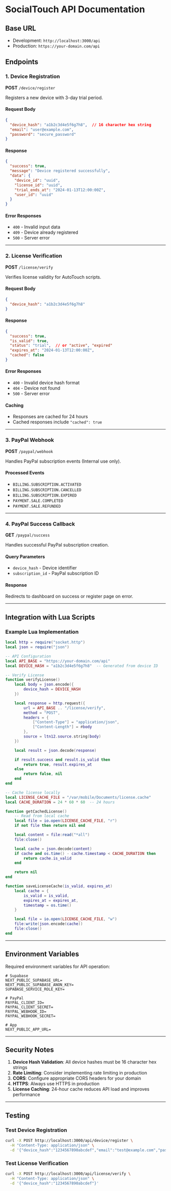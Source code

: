# SocialTouch API Documentation

## Base URL
- Development: `http://localhost:3000/api`
- Production: `https://your-domain.com/api`

## Endpoints

### 1. Device Registration
**POST** `/device/register`

Registers a new device with 3-day trial period.

#### Request Body
```json
{
  "device_hash": "a1b2c3d4e5f6g7h8",  // 16 character hex string
  "email": "user@example.com",
  "password": "secure_password"
}
```

#### Response
```json
{
  "success": true,
  "message": "Device registered successfully",
  "data": {
    "device_id": "uuid",
    "license_id": "uuid",
    "trial_ends_at": "2024-01-13T12:00:00Z",
    "user_id": "uuid"
  }
}
```

#### Error Responses
- `400` - Invalid input data
- `409` - Device already registered
- `500` - Server error

---

### 2. License Verification
**POST** `/license/verify`

Verifies license validity for AutoTouch scripts.

#### Request Body
```json
{
  "device_hash": "a1b2c3d4e5f6g7h8"
}
```

#### Response
```json
{
  "success": true,
  "is_valid": true,
  "status": "trial",  // or "active", "expired"
  "expires_at": "2024-01-13T12:00:00Z",
  "cached": false
}
```

#### Error Responses
- `400` - Invalid device hash format
- `404` - Device not found
- `500` - Server error

#### Caching
- Responses are cached for 24 hours
- Cached responses include `"cached": true`

---

### 3. PayPal Webhook
**POST** `/paypal/webhook`

Handles PayPal subscription events (Internal use only).

#### Processed Events
- `BILLING.SUBSCRIPTION.ACTIVATED`
- `BILLING.SUBSCRIPTION.CANCELLED`
- `BILLING.SUBSCRIPTION.EXPIRED`
- `PAYMENT.SALE.COMPLETED`
- `PAYMENT.SALE.REFUNDED`

---

### 4. PayPal Success Callback
**GET** `/paypal/success`

Handles successful PayPal subscription creation.

#### Query Parameters
- `device_hash` - Device identifier
- `subscription_id` - PayPal subscription ID

#### Response
Redirects to dashboard on success or register page on error.

---

## Integration with Lua Scripts

### Example Lua Implementation

```lua
local http = require("socket.http")
local json = require("json")

-- API Configuration
local API_BASE = "https://your-domain.com/api"
local DEVICE_HASH = "a1b2c3d4e5f6g7h8"  -- Generated from device ID

-- Verify License
function verifyLicense()
    local body = json.encode({
        device_hash = DEVICE_HASH
    })

    local response = http.request({
        url = API_BASE .. "/license/verify",
        method = "POST",
        headers = {
            ["Content-Type"] = "application/json",
            ["Content-Length"] = #body
        },
        source = ltn12.source.string(body)
    })

    local result = json.decode(response)

    if result.success and result.is_valid then
        return true, result.expires_at
    else
        return false, nil
    end
end

-- Cache license locally
local LICENSE_CACHE_FILE = "/var/mobile/Documents/license.cache"
local CACHE_DURATION = 24 * 60 * 60  -- 24 hours

function getCachedLicense()
    -- Read from local cache
    local file = io.open(LICENSE_CACHE_FILE, "r")
    if not file then return nil end

    local content = file:read("*all")
    file:close()

    local cache = json.decode(content)
    if cache and os.time() - cache.timestamp < CACHE_DURATION then
        return cache.is_valid
    end

    return nil
end

function saveLicenseCache(is_valid, expires_at)
    local cache = {
        is_valid = is_valid,
        expires_at = expires_at,
        timestamp = os.time()
    }

    local file = io.open(LICENSE_CACHE_FILE, "w")
    file:write(json.encode(cache))
    file:close()
end
```

---

## Environment Variables

Required environment variables for API operation:

```env
# Supabase
NEXT_PUBLIC_SUPABASE_URL=
NEXT_PUBLIC_SUPABASE_ANON_KEY=
SUPABASE_SERVICE_ROLE_KEY=

# PayPal
PAYPAL_CLIENT_ID=
PAYPAL_CLIENT_SECRET=
PAYPAL_WEBHOOK_ID=
PAYPAL_WEBHOOK_SECRET=

# App
NEXT_PUBLIC_APP_URL=
```

---

## Security Notes

1. **Device Hash Validation**: All device hashes must be 16 character hex strings
2. **Rate Limiting**: Consider implementing rate limiting in production
3. **CORS**: Configure appropriate CORS headers for your domain
4. **HTTPS**: Always use HTTPS in production
5. **License Caching**: 24-hour cache reduces API load and improves performance

---

## Testing

### Test Device Registration
```bash
curl -X POST http://localhost:3000/api/device/register \
  -H "Content-Type: application/json" \
  -d '{"device_hash":"1234567890abcdef","email":"test@example.com","password":"password123"}'
```

### Test License Verification
```bash
curl -X POST http://localhost:3000/api/license/verify \
  -H "Content-Type: application/json" \
  -d '{"device_hash":"1234567890abcdef"}'
```